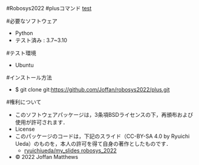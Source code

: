 #Robosys2022
#plusコマンド
[test](https://github.com/Joffan/robosys2022/actions/workflows/test.yml/badge.svg)

#必要なソフトウェア
 * Python
 * テスト済み : 3.7~3.10

#テスト環境
* Ubuntu

#インストール方法
  * $ git clone git:https://github.com/Joffan/robosys2022/plus.git

#権利について
  * このソフトウェアパッケージは，3条項BSDライセンスの下，再頒布および使用が許可されます．
  * License
  * このパッケージのコードは，下記のスライド（CC-BY-SA 4.0 by Ryuichi Ueda）のものを，本人の許可を得て自身の著作としたものです．
      * [ryuichiueda/my_slides robosys_2022](https://github.com/ryuichiueda/my_slides/tree/master/robosys_2022)
  * © 2022 Joffan Matthews
